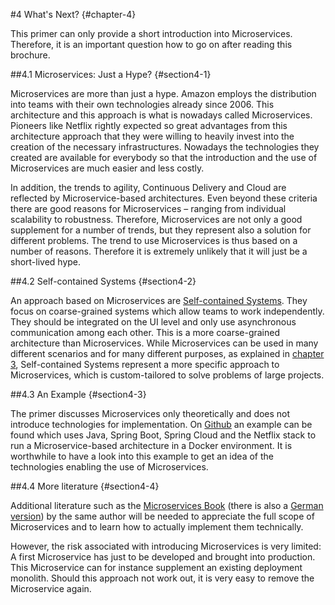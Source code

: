 #4 What's Next? {#chapter-4}

This primer can only provide a short introduction into
Microservices. Therefore, it is an important question how to go on
after reading this brochure.

##4.1 Microservices: Just a Hype? {#section4-1}

Microservices are more than just a hype. Amazon employs the
distribution into teams with their own technologies already
since 2006. This architecture and this approach is what is nowadays
called Microservices. Pioneers like Netflix rightly expected so great advantages
from this architecture approach that they were willing to heavily
invest into the creation of the necessary infrastructures. Nowadays
the technologies they created are available for everybody so that the
introduction and the use of Microservices are much easier and less
costly.

In addition, the trends to agility, Continuous Delivery and Cloud are
reflected by Microservice-based architectures. Even beyond these
criteria there are good reasons for Microservices – ranging from
individual scalability to robustness. Therefore, Microservices are not
only a good supplement for a number of trends, but they represent also
a solution for different problems. The trend to use Microservices is
thus based on a number of reasons. Therefore it is extremely unlikely that
it will just be a short-lived hype.

##4.2 Self-contained Systems {#section4-2}

An approach based on Microservices are
[Self-contained Systems](http://scs-architecture.org). They focus on
coarse-grained systems which allow teams to work independently. They
should be integrated on the UI level and only use asynchronous
communication among each other. This is a more coarse-grained
architecture than Microservices. While Microservices can be used in many different
scenarios and for many different purposes, as explained in [chapter 3](#chapter-3),
Self-contained Systems represent
a more specific approach to Microservices, which is custom-tailored to solve problems
of large projects.

##4.3 An Example {#section4-3}

The primer discusses Microservices only theoretically and does not
introduce technologies for implementation. On
[Github](https://github.com/ewolff/microservice) an example can be
found which uses Java, Spring Boot, Spring Cloud and the Netflix stack
to run a Microservice-based architecture in a Docker environment. It
is worthwhile to have a look into this example to get an idea of the
technologies enabling the use of Microservices.

##4.4 More literature {#section4-4}

Additional literature such as the
[Microservices Book](http://microservices-book.com) (there is also a
[German version](http://microservices-buch.de)) by the same author
will be needed to appreciate the full scope of Microservices and to
learn how to actually implement them technically.

However, the risk associated with introducing Microservices is very
limited: A first Microservice has just to be developed and brought
into production. This Microservice can for instance supplement an
existing deployment monolith. Should this approach not work out, it is
very easy to remove the Microservice again.




